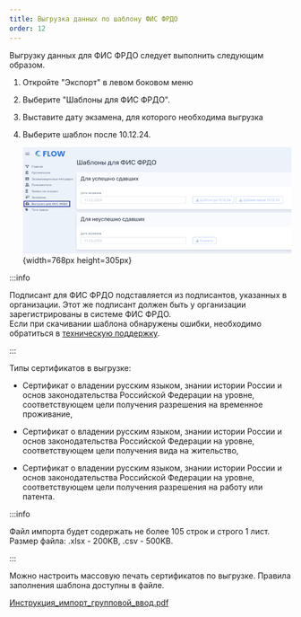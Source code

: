 ```yaml
---
title: Выгрузка данных по шаблону ФИС ФРДО
order: 12
---
```


Выгрузку данных для ФИС ФРДО следует выполнить следующим образом.

1. Откройте "Экспорт" в левом боковом меню

2. Выберите "Шаблоны для ФИС ФРДО".

3. Выставите дату экзамена, для которого необходима выгрузка

4. Выберите шаблон после 10.12.24.

   ![](./vygruzka-dannykh-po-shablonu-fis-frdo.png){width=768px height=305px}

:::info 

Подписант для ФИС ФРДО подставляется из подписантов, указанных в организации. Этот же подписант должен быть у организации зарегистрированы в системе ФИС ФРДО. \
Если при скачивании шаблона обнаружены ошибки, необходимо обратиться в [техническую поддержку](https://forms.yandex.ru/cloud/662cbe9243f74fea695ffa27/).

:::

Типы сертификатов в выгрузке:

-  Сертификат о владении русским языком, знании истории России и основ законодательства Российской Федерации на уровне, соответствующем цели получения разрешения на временное проживание,

-  Сертификат о владении русским языком, знании истории России и основ законодательства Российской Федерации на уровне, соответствующем цели получения вида на жительство,

-  Сертификат о владении русским языком, знании истории России и основ законодательства Российской Федерации на уровне, соответствующем цели получения разрешения на работу или патента.

:::info 

Файл импорта будет содержать не более 105 строк и строго 1 лист. Размер файла: .xlsx - 200KB, .csv - 500KB.

:::

Можно настроить массовую печать сертификатов по выгрузке. Правила заполнения шаблона доступны в файле.

[Инструкция\_импорт\_групповой\_ввод.pdf](./%D0%98%D0%BD%D1%81%D1%82%D1%80%D1%83%D0%BA%D1%86%D0%B8%D1%8F_%D0%B8%D0%BC%D0%BF%D0%BE%D1%80%D1%82_%D0%B3%D1%80%D1%83%D0%BF%D0%BF%D0%BE%D0%B2%D0%BE%D0%B9_%D0%B2%D0%B2%D0%BE%D0%B4.pdf)